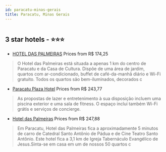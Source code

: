 ```yaml
---
id: paracatu-minas-gerais
title: Paracatu, Minas Gerais
---
```


<center><img src="http://media.omnibees.com/Images/13638/Property/716818.jpg" alt="" /></center>


##  3 star hotels - ⭐️⭐️⭐️

-    [HOTEL DAS PALMEIRAS](https://www.hurb.com/br/aud/https://www.hurb.com/br/hotels/paracatu/hotel-das-palmeiras-HT-DU9F?cmp=18055) Prices from R$ 174,25
   > O Hotel das Palmeiras está situada a apenas 1 km do centro de Paracatu e da Casa de Cultura. Dispõe de uma área de jardim, quartos com ar-condicionado, buffet de café-da-manhã diário e Wi-Fi gratuito. 
Todos os quartos são bem-iluminados, decorados c
-    [Paracatu Plaza Hotel](https://www.hurb.com/br/aud/https://www.hurb.com/br/hotels/paracatu/paracatu-plaza-hotel-HT-CF6K?cmp=18055) Prices from R$ 243,77
   > As propostas de lazer e entretenimento à sua disposição incluem uma piscina exterior e uma sala de fitness. O espaço inclui também Wi-Fi grátis e serviços de concierge.
-    [Hotel das Palmeiras](https://www.hurb.com/br/aud/https://www.hurb.com/br/hotels/paracatu/hotel-das-palmeiras-HT-KN3E?cmp=18055) Prices from R$ 247,88
   > Em Paracatu, Hotel das Palmeiras fica a aproximadamente 5 minutos de carro de Catedral Santo Antônio de Pádua e de Cine Teatro Santo Antônio.  Este hotel fica a 3,1 km de Igreja Tabernáculo Evangélico de Jesus.Sinta-se em casa em um de nossos 50 quartos c

